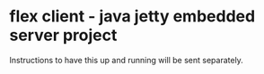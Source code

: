 # flex client - java jetty embedded server project

Instructions to have this up and running will be sent separately.
